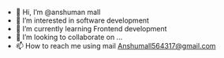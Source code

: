 - 👋 Hi, I’m @anshuman mall
- 👀 I’m interested in software development
- 🌱 I’m currently learning Frontend development
- 💞️ I’m looking to collaborate on ...
- 📫 How to reach me using mail Anshumall564317@gmail.com

<!---
anshumall5643/anshumall5643 is a ✨ special ✨ repository because its `README.md` (this file) appears on your GitHub profile.
You can click the Preview link to take a look at your changes.
--->
